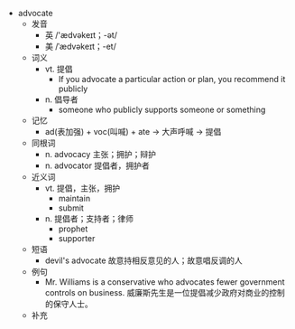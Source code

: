- advocate
  - 发音
    - 英 /'ædvəkeɪt；-ət/
    - 美 /ˈædvəkeɪt；-et/
  - 词义
    - vt. 提倡
      - If you advocate a particular action or plan, you recommend it publicly
    - n. 倡导者
      - someone who publicly supports someone or something
  - 记忆
    - ad(表加强) + voc(叫喊) + ate → 大声呼喊 → 提倡
  - 同根词
    - n. advocacy 主张；拥护；辩护
    - n. advocator 提倡者，拥护者
  - 近义词
    - vt. 提倡，主张，拥护
      - maintain
      - submit
    - n. 提倡者；支持者；律师
      - prophet
      - supporter
  - 短语
    - devil's advocate 故意持相反意见的人；故意唱反调的人
  - 例句
    - Mr. Williams is a conservative who advocates fewer government controls on business. 威廉斯先生是一位提倡减少政府对商业的控制的保守人士。
  - 补充